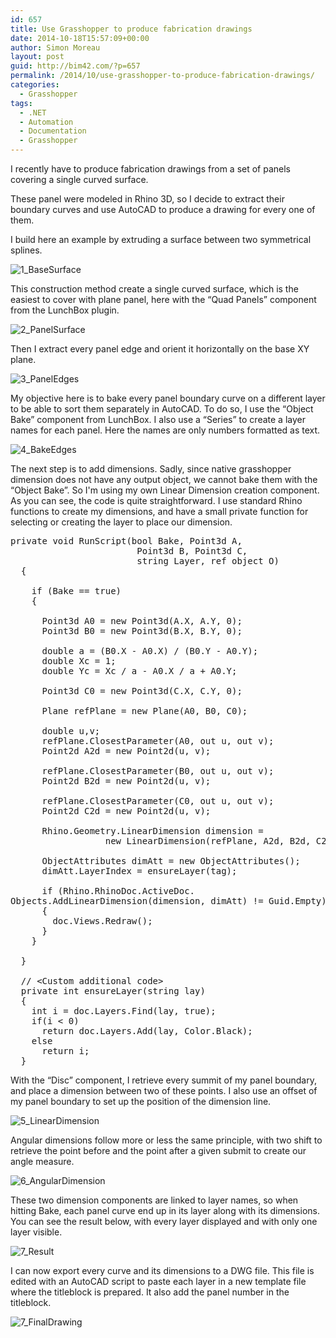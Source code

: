 ```yaml
---
id: 657
title: Use Grasshopper to produce fabrication drawings
date: 2014-10-18T15:57:09+00:00
author: Simon Moreau
layout: post
guid: http://bim42.com/?p=657
permalink: /2014/10/use-grasshopper-to-produce-fabrication-drawings/
categories:
  - Grasshopper
tags:
  - .NET
  - Automation
  - Documentation
  - Grasshopper
---
```

I recently have to produce fabrication drawings from a set of panels covering a single curved surface.

These panel were modeled in Rhino 3D, so I decide to extract their boundary curves and use AutoCAD to produce a drawing for every one of them.

I build here an example by extruding a surface between two symmetrical splines.

![1_BaseSurface](http://bim42.com/wp-content/uploads/2014/10/1_BaseSurface.png)

This construction method create a single curved surface, which is the easiest to cover with plane panel, here with the “Quad Panels” component from the LunchBox plugin.

![2_PanelSurface](http://bim42.com/wp-content/uploads/2014/10/2_PanelSurface.png)

Then I extract every panel edge and orient it horizontally on the base XY plane.

![3_PanelEdges](http://bim42.com/wp-content/uploads/2014/10/3_PanelEdges.png)

My objective here is to bake every panel boundary curve on a different layer to be able to sort them separately in AutoCAD. To do so, I use the &#8220;Object Bake&#8221; component from LunchBox. I also use a &#8220;Series&#8221; to create a layer names for each panel. Here the names are only numbers formatted as text.

![4_BakeEdges](http://bim42.com/wp-content/uploads/2014/10/4_BakeEdges.png)

The next step is to add dimensions. Sadly, since native grasshopper dimension does not have any output object, we cannot bake them with the &#8220;Object Bake&#8221;. So I'm using my own Linear Dimension creation component. As you can see, the code is quite straightforward. I use standard Rhino functions to create my dimensions, and have a small private function for selecting or creating the layer to place our dimension.

<pre class="brush: csharp; title: ; notranslate" title="">private void RunScript(bool Bake, Point3d A,
                        Point3d B, Point3d C, 
                        string Layer, ref object O)
  {

    if (Bake == true)
    {

      Point3d A0 = new Point3d(A.X, A.Y, 0);
      Point3d B0 = new Point3d(B.X, B.Y, 0);

      double a = (B0.X - A0.X) / (B0.Y - A0.Y);
      double Xc = 1;
      double Yc = Xc / a - A0.X / a + A0.Y;

      Point3d C0 = new Point3d(C.X, C.Y, 0);

      Plane refPlane = new Plane(A0, B0, C0);

      double u,v;
      refPlane.ClosestParameter(A0, out u, out v);
      Point2d A2d = new Point2d(u, v);

      refPlane.ClosestParameter(B0, out u, out v);
      Point2d B2d = new Point2d(u, v);

      refPlane.ClosestParameter(C0, out u, out v);
      Point2d C2d = new Point2d(u, v);

      Rhino.Geometry.LinearDimension dimension = 
                  new LinearDimension(refPlane, A2d, B2d, C2d);

      ObjectAttributes dimAtt = new ObjectAttributes();
      dimAtt.LayerIndex = ensureLayer(tag);

      if (Rhino.RhinoDoc.ActiveDoc.
Objects.AddLinearDimension(dimension, dimAtt) != Guid.Empty)
      {
        doc.Views.Redraw();
      }
    }

  }

  // &lt;Custom additional code&gt; 
  private int ensureLayer(string lay)
  {
    int i = doc.Layers.Find(lay, true);
    if(i &lt; 0)
      return doc.Layers.Add(lay, Color.Black);
    else
      return i;
  }
</pre>

With the &#8220;Disc&#8221; component, I retrieve every summit of my panel boundary, and place a dimension between two of these points. I also use an offset of my panel boundary to set up the position of the dimension line.

![5_LinearDimension](http://bim42.com/wp-content/uploads/2014/10/5_LinearDimension.png)

Angular dimensions follow more or less the same principle, with two shift to retrieve the point before and the point after a given submit to create our angle measure.

![6_AngularDimension](http://bim42.com/wp-content/uploads/2014/10/6_AngularDimension.png)

These two dimension components are linked to layer names, so when hitting Bake, each panel curve end up in its layer along with its dimensions. You can see the result below, with every layer displayed and with only one layer visible.

![7_Result](http://bim42.com/wp-content/uploads/2014/10/7_Result.png)

I can now export every curve and its dimensions to a DWG file. This file is edited with an AutoCAD script to paste each layer in a new template file where the titleblock is prepared. It also add the panel number in the titleblock.

![7_FinalDrawing](http://bim42.com/wp-content/uploads/2014/10/7_FinalDrawing.jpg)